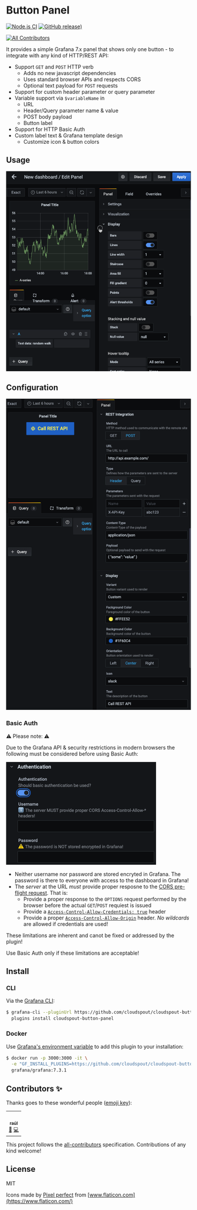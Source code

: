 # Button Panel
[![Node.js CI](https://github.com/cloudspout/cloudspout-button-panel/workflows/Node.js%20CI/badge.svg)](https://github.com/cloudspout/cloudspout-button-panel/actions?query=workflow%3A%22Node.js+CI%22)
[![GitHub release)](https://img.shields.io/github/v/release/cloudspout/cloudspout-button-panel)](https://github.com/cloudspout/cloudspout-button-panel/releases)
<!-- ALL-CONTRIBUTORS-BADGE:START - Do not remove or modify this section -->
[![All Contributors](https://img.shields.io/badge/all_contributors-1-orange.svg?style=flat-square)](#contributors-)
<!-- ALL-CONTRIBUTORS-BADGE:END -->

It provides a simple Grafana 7.x panel that shows only one button - to integrate with any kind of HTTP/REST API:
* Support `GET` and `POST` HTTP verb
    * Adds no new javascript dependencies
    * Uses standard browser APIs and respects CORS
    * Optional text payload for `POST` requests
* Support for custom header parameter or query parameter
* Variable support via `$variableName` in
    * URL
    * Header/Query parameter name & value
    * POST body payload
    * Button label
* Support for HTTP Basic Auth
* Custom label text & Grafana template design
    * Customize icon & button colors

## Usage

![Screencast](https://github.com/cloudspout/cloudspout-button-panel/raw/main/img/screencast.gif)

## Configuration

![Screenshot](https://github.com/cloudspout/cloudspout-button-panel/raw/main/src/img/screenshot.png)

### Basic Auth
⚠️ Please note: ⚠️

Due to the Grafana API & security restrictions in modern browsers the following must be considered before using Basic Auth:

![Basic Auth Configuration](https://github.com/cloudspout/cloudspout-button-panel/raw/main/img/authentication.png)

* Neither username nor password are stored encryted in Grafana. 
  The password is there to everyone with access to the dashboard in Grafana! 
* The *server* at the URL _must_ provide proper resposne to the [CORS pre-flight request](https://developer.mozilla.org/en-US/docs/Glossary/Preflight_request). That is:
    * Provide a proper response to the `OPTIONS` request performed by the browser before the actual `GET`/`POST` requiest is issued
    * Provide a [`Access-Control-Allow-Credentials: true`](https://developer.mozilla.org/en-US/docs/Web/HTTP/Headers/Access-Control-Allow-Credentials) header 
    * Provide a proper [`Access-Control-Allow-Origin`](https://developer.mozilla.org/en-US/docs/Web/HTTP/Headers/Access-Control-Allow-Origin) header.
      _No wildcards_ are allowed if credentials are used!

These limitations are inherent and canot be fixed or addressed by the plugin!

Use Basic Auth only if these limitations are acceptable!

## Install

### CLI

Via the [Grafana CLI](https://grafana.com/docs/grafana/latest/administration/cli/):

```BASH
$ grafana-cli --pluginUrl https://github.com/cloudspout/cloudspout-button-panel/releases/download/7.0.23/cloudspout-button-panel.zip \
  plugins install cloudspout-button-panel
```

### Docker

Use [Grafana's environment variable](https://grafana.com/docs/grafana/latest/installation/docker/#build-and-run-a-docker-image-with-pre-installed-plugins) to add this plugin to your installation:

```BASH
$ docker run -p 3000:3000 -it \
  -e "GF_INSTALL_PLUGINS=https://github.com/cloudspout/cloudspout-button-panel/releases/download/7.0.23/cloudspout-button-panel.zip;cloudspout-button-panel" \
  grafana/grafana:7.3.1
```

## Contributors ✨

Thanks goes to these wonderful people ([emoji key](https://allcontributors.org/docs/en/emoji-key)):

<!-- ALL-CONTRIBUTORS-LIST:START - Do not remove or modify this section -->
<!-- prettier-ignore-start -->
<!-- markdownlint-disable -->
<table>
  <tr>
    <td align="center"><a href="https://github.com/raulsperoni"><img src="https://avatars1.githubusercontent.com/u/8474238?v=4" width="100px;" alt=""/><br /><sub><b>raúl</b></sub></a><br /><a href="#ideas-raulsperoni" title="Ideas, Planning, & Feedback">🤔</a> <a href="https://github.com/cloudspout/cloudspout-button-panel/commits?author=raulsperoni" title="Code">💻</a></td>
  </tr>
</table>

<!-- markdownlint-enable -->
<!-- prettier-ignore-end -->
<!-- ALL-CONTRIBUTORS-LIST:END -->

This project follows the [all-contributors](https://github.com/all-contributors/all-contributors) specification. Contributions of any kind welcome!

## License

MIT

Icons made by [Pixel perfect](https://www.flaticon.com/authors/pixel-perfect) from [www.flaticon.com](https://www.flaticon.com/)
